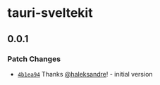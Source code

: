 # tauri-sveltekit

## 0.0.1

### Patch Changes

- [`4b1ea94`](https://github.com/haleksandre/tauri-sveltekit/commit/4b1ea94a4b933189c6762d577d2980650493de53) Thanks [@haleksandre](https://github.com/haleksandre)! - initial version
